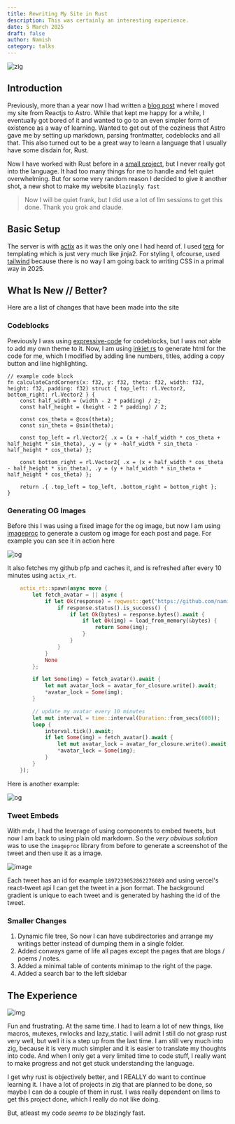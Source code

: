 ```yaml
---
title: Rewriting My Site in Rust 
description: This was certainly an interesting experience. 
date: 5 March 2025
draft: false
author: Namish 
category: talks
---
```


![zig](https://raw.githubusercontent.com/cat-milk/Anime-Girls-Holding-Programming-Books/master/Rust/Nene_Sakura_Rust.png)

## Introduction

Previously, more than a year now I had written a [blog post](/blog/misc/the-astro-experience) where I moved my site from Reactjs to Astro. While that kept me happy for a while, I eventually got bored of it and wanted to go to an even simpler form of existence as a way of learning. Wanted to get out of the coziness that Astro gave me by setting up markdown, parsing frontmatter, codeblocks and all that. This also turned out to be a great way to learn a language that I usually have some disdain for, Rust.

Now I have worked with Rust before in a [small project](https://github.com/namishh/linear), but I never really got into the language. It had too many things for me to handle and felt quiet overwhelming. But for some very random reason I decided to give it another shot, a new shot to make my website `blazingly fast`

> Now I will be quiet frank, but I did use a lot of llm sessions to get this done. Thank you grok and claude.

## Basic Setup

The server is with [actix](https://actix.rs) as it was the only one I had heard of. I used [tera](https://keats.github.io/tera/docs/) for templating which is just very much like jinja2. For styling I, ofcourse, used [tailwind](https://tailwindcss.com/) because there is no way I am going back to writing CSS in a primal way in 2025.

## What Is New // Better?

Here are a list of changes that have been made into the site

### Codeblocks

Previously I was using [expressive-code](https://expressive-code.com/) for codeblocks, but I was not able to add my own theme to it. Now, I am using [inkjet rs](https://docs.rs/inkjet/latest/inkjet/) to generate html for the code for me, which I modified by adding line numbers, titles, adding a copy button and line highlighting.  

```zig title="math.zig" del={1} add={4-6} {9}
// example code block
fn calculateCardCorners(x: f32, y: f32, theta: f32, width: f32, height: f32, padding: f32) struct { top_left: rl.Vector2, bottom_right: rl.Vector2 } {
    const half_width = (width - 2 * padding) / 2;
    const half_height = (height - 2 * padding) / 2;

    const cos_theta = @cos(theta);
    const sin_theta = @sin(theta);

    const top_left = rl.Vector2{ .x = (x + -half_width * cos_theta + half_height * sin_theta), .y = (y + -half_width * sin_theta - half_height * cos_theta) };

    const bottom_right = rl.Vector2{ .x = (x + half_width * cos_theta - half_height * sin_theta), .y = (y + half_width * sin_theta + half_height * cos_theta) };

    return .{ .top_left = top_left, .bottom_right = bottom_right };
}
```

### Generating OG Images

Before this I was using a fixed image for the og image, but now I am using [imageproc](https://docs.rs/imageproc/latest/imageproc/) to generate a custom og image for each post and page. For example you can see it in action here

![og](/og/web/stuff)

It also fetches my github pfp and caches it, and is refreshed after every 10 minutes using `actix_rt`.

```rust title="pfp-refreshing"
    actix_rt::spawn(async move {
        let fetch_avatar = || async {
            if let Ok(response) = reqwest::get("https://github.com/namishh.png").await {
                if response.status().is_success() {
                    if let Ok(bytes) = response.bytes().await {
                        if let Ok(img) = load_from_memory(&bytes) {
                            return Some(img);
                        }
                    }
                }
            }
            None
        };

        if let Some(img) = fetch_avatar().await {
            let mut avatar_lock = avatar_for_closure.write().await;
            *avatar_lock = Some(img);
        }

        // update my avatar every 10 minutes
        let mut interval = time::interval(Duration::from_secs(600));
        loop {
            interval.tick().await;
            if let Some(img) = fetch_avatar().await {
                let mut avatar_lock = avatar_for_closure.write().await;
                *avatar_lock = Some(img);
            }
        }
    });
```

Here is another example:

![og](/og/content/blog/misc/rewrite)

### Tweet Embeds

With mdx, I had the leverage of using components to embed tweets, but now I am back to using plain old markdown. So the *very obvious solution* was to use the `imageproc` library from before to generate a screenshot of the tweet and then use it as a image.

![image](/tweet/1897239052862276089)


Each tweet has an id for example `1897239052862276089` and using vercel's react-tweet api I can get the tweet in a json format. The background gradient is unique to each tweet and is generated by hashing the id of the tweet.


### Smaller Changes

1. Dynamic file tree, So now I can have subdirectories and arrange my writings better instead of dumping them in a single folder.
2. Added conways game of life all pages except the pages that are blogs / poems / notes.
3. Added a minimal table of contents minimap to the right of the page.
4. Added a search bar to the left sidebar


## The Experience

![img](https://raw.githubusercontent.com/cat-milk/Anime-Girls-Holding-Programming-Books/master/Rust/Miyamizu_Mitsuha_On_Ownership_And_Borrowing.jpg)

Fun and frustrating. At the same time. I had to learn a lot of new things, like macros, mutexes, rwlocks and lazy_static. I will admit I still do not grasp rust very well, but well it is a step up from the last time. I am still very much into zig, because it is very much simpler and it is easier to translate my thoughts into code. And when I only get a very limited time to code stuff, I really want to make progress and not get stuck understanding the language. 

I get why rust is objectively better, and I REALLY do want to continue learning it. I have a lot of projects in zig that are planned to be done, so maybe I can do a couple of them in rust. I was really dependent on llms to get this project done, which I really do not like doing. 

But, atleast my code *seems to be* blazingly fast.